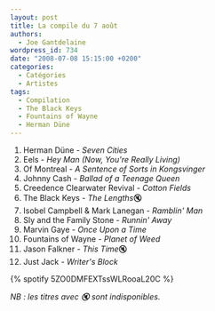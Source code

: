 ```yaml
---
layout: post
title: La compile du 7 août
authors:
  - Joe Gantdelaine
wordpress_id: 734
date: "2008-07-08 15:15:00 +0200"
categories:
  - Catégories
  - Artistes
tags:
  - Compilation
  - The Black Keys
  - Fountains of Wayne
  - Herman Düne
---
```


1. Herman Düne - _Seven Cities_
1. Eels - _Hey Man (Now, You're Really Living)_
1. Of Montreal - _A Sentence of Sorts in Kongsvinger_
1. Johnny Cash - _Ballad of a Teenage Queen_
1. Creedence Clearwater Revival - _Cotton Fields_
1. The Black Keys - *The Lengths*🔇
1. Isobel Campbell & Mark Lanegan - _Ramblin' Man_
1. Sly and the Family Stone - _Runnin' Away_
1. Marvin Gaye - _Once Upon a Time_
1. Fountains of Wayne - _Planet of Weed_
1. Jason Falkner - *This Time*🔇
1. Just Jack - _Writer's Block_

{% spotify 5ZO0DMFEXTssWLRooaL20C %}

_NB : les titres avec 🔇 sont indisponibles._
